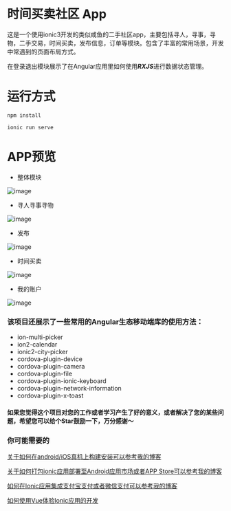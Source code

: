 # 时间买卖社区 App

这是一个使用ionic3开发的类似咸鱼的二手社区app，主要包括寻人，寻事，寻物，二手交易，时间买卖，发布信息，订单等模块。包含了丰富的常用场景，开发中常遇到的页面布局方式。

在登录退出模块展示了在Angular应用里如何使用***RXJS***进行数据状态管理。



# 运行方式

```
npm install

ionic run serve
```


# APP预览

- 整体模块

![image](https://raw.githubusercontent.com/jiaweixianxian/Ionic3-Angular5-XianYu/master/blob/1.png)

- 寻人寻事寻物

![image](https://raw.githubusercontent.com/jiaweixianxian/Ionic3-Angular5-XianYu/master/blob/2.png)

- 发布

![image](https://raw.githubusercontent.com/jiaweixianxian/Ionic3-Angular5-XianYu/master/blob/3.png)

- 时间买卖

![image](https://raw.githubusercontent.com/jiaweixianxian/Ionic3-Angular5-XianYu/master/blob/5.png)


- 我的账户

![image](https://raw.githubusercontent.com/jiaweixianxian/Ionic3-Angular5-XianYu/master/blob/4.png)


### 该项目还展示了一些常用的Angular生态移动端库的使用方法：

- ion-multi-picker
- ion2-calendar
- ionic2-city-picker
- cordova-plugin-device
- cordova-plugin-camera
- cordova-plugin-file
- cordova-plugin-ionic-keyboard
- cordova-plugin-network-information
- cordova-plugin-x-toast

#### 如果您觉得这个项目对您的工作或者学习产生了好的意义，或者解决了您的某些问题，希望您可以给个Star鼓励一下，万分感谢～


### 你可能需要的

[关于如何在android/iOS真机上构建安装可以参考我的博客](https://blog.csdn.net/liujiawei00/article/details/76615905)

[关于如何打包ionic应用部署至Android应用市场或者APP Store可以参考我的博客](https://blog.csdn.net/liujiawei00/article/details/73822707)

[如何在Ionic应用集成支付宝支付或者微信支付可以参考我的博客](https://blog.csdn.net/liujiawei00/article/details/78618499)

[如何使用Vue体验Ionic应用的开发](https://blog.csdn.net/liujiawei00/article/details/78843004)

